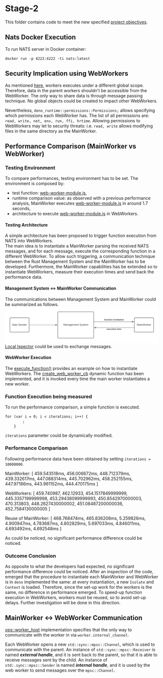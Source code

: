 # Stage-2
This folder contains code to meet the new specified [project objectives](https://github.com/gavi210/UZH_ECMASCRIPT_PROJECT/blob/main/project-objectives/README.md).

## Nats Docker Execution
To run NATS server in Docker container: 
```
docker run -p 4222:4222 -ti nats:latest
```

## Security Implication using WebWorkers
As mentioned [here](https://developer.mozilla.org/en-US/docs/Web/API/Web_Workers_API), workers executes under a different global scope.
Therefore, data in the parent workers shouldn't be accessible from the WebWorker. The only way to share data is through message
passing technique. No global objects could be created to impact other WebWorkers.

Nevertheless, ``deno_runtime::permissions::Permissions;`` allows specifying which permissions each WebWorker has. 
The list of all permissions are: ``read, write, net, env, run, ffi, hrtime``. Allowing permissions to WebWorkers may let
to security threats: i.e. ``read, write`` allows modifying files in the same directory as the MainWorker.  

## Performance Comparison (MainWorker vs WebWorker)
### Testing Environment
To compare performances, testing environment has to be set.
The environment is composed by: 
- test function: [web-worker-module.js](nats-receiver/functions/web-worker-module.js),
- runtime comparison value: as observed with a previous performance analysis, MainWorker executes [web-worker-module.js](nats-receiver/functions/web-worker-module.js) in around 1.7 seconds,
- architecture to execute [web-worker-module.js](nats-receiver/functions/web-worker-module.js) in WebWorkers.

#### Testing Architecture
A simple architecture has been proposed to trigger function execution from NATS into WebWorkers.  
The main idea is to instantiate a MainWorker parsing the received NATS messages, and for each message, execute the corresponding function 
in a different WebWorker. 
To allow such triggering, a communication technique between the Rust Management System and the MainWorker has to be developed. 
Furthermore, the MainWorker capabilities has be extended so to instantiate WebWorkers, measure their execution times and send back the performance data.

#### Management System <-> MainWorker Communication
The communications between Management System and MainWorker could be summarized as follows.
![plot](report_images/ManagementSystem-MainWorkerCommunication.png)
[Local Ispector](https://docs.rs/deno_core/0.108.0/deno_core/struct.LocalInspectorSession.html) could be used to exchange messages.

#### WebWorker Execution
The [execute_function()](nats-receiver/src/web_worker_manager.rs) provides an example on how to instantiate WebWorkers.
The [create_web_worker_cb](https://docs.rs/deno_runtime/0.34.0/deno_runtime/ops/worker_host/type.CreateWebWorkerCb.html) dynamic function
has been implemented, and it is invoked every time the main worker instantiates a new worker.

### Function Execution being measured
To run the performance comparison, a simple function is executed.
```
for (var i = 0; i < iterations; i++) {
        ;
    }
```
``iterations`` parameter could be dynamically modified.

### Performance Comparison
Following performance data have been obtained by setting ``iterations = 10000000``.

MainWorker: [
459.543518ms,
456.006672ms,
448.712379ms,
439.332617ms,
447.088314ms,
445.702962ms,
458.252155ms,
447.97186ms,
443.961152ms,
444.470175ms
]

WebWorkers: [
459.740987,
462.12933,
454.1517849999999,
445.3357199999998,
453.29438099999993,
450.8542970000003,
470.313803,
448.2627430000002,
451.08487200000036,
452.7584130000005
]

Reuse of MainWorker: [
468.768474ms, 
465.836208ms, 
5.259826ms, 
4.900947ms, 
4.783687ms, 
4.802829ms, 
5.697033ms, 
4.846011ms, 
4.693492ms, 
4.692548ms
]


As could be noticed, no significant performance difference could be noticed.

### Outcome Conclusion
As opposite to what the developers had expected, no significant performance difference could be noticed.
After an inspection of the code, emerged that the procedure to instantiate each MainWorker and WebWorker is in ``deno`` implemented the same: 
at every instantiation, a new ``Isolate`` and ``Context`` is loaded. Therefore, since the set-up work for the workers is the same, 
no difference in performance emerged. 
To speed-up function execution in WebWorkers, workers must be reused, so to avoid set-up delays. Further investigation will 
be done in this direction. 

## MainWorker <-> WebWorker Communication
[ops::worker_host](https://docs.rs/deno_runtime/latest/src/deno_runtime/ops/worker_host.rs.html#3-357) implementation specifies
that the only way to communicate with the worker in via ``worker.internal_channel``.

Each WebWorker opens a new ``std::sync::mpsc::Channel``, which is used to communicate with the parent.
An instance of ``std::sync::mpsc::Receiver`` is named ***external handle***, and it is sent back to the parent, so that it is able
to receive messages sent by the child.
An instance of ``std:.sync::mpsc::Sender`` is named ***internal handle***, and it is used by the web worker to send messages over the ``mpsc::Channel``.

